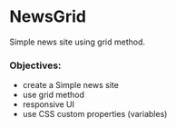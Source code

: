 
# NewsGrid

Simple news site using grid method.

### Objectives:
- create a Simple news site 
- use grid method
- responsive UI
- use CSS custom properties (variables)